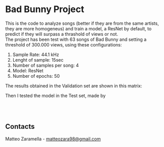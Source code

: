 # Bad Bunny Project

This is the code to analyze songs (better if they are from the same artists, they are more homogeneus) and train a model, a ResNet by default, to predict if they will surpass a thrashold of views or not.
<br>
The project has been test with 63 songs of Bad Bunny and setting a threshold of 300.000 views, using these configurations:
 <ol>
    <li>Sample Rate: 44.1 kHz</li>
    <li>Lenght of sample: 15sec</li>
    <li>Number of samples per song: 4</li>
    <li>Model: ResNet</li>
    <li>Number of epochs: 50</li>
  </ol>

The results obtained in the Validation set are shown in this matrix:

Then I tested the model in the Test set, made by 


<br>
<br>

## Contacts
Matteo Zaramella - matteozara98@gmail.com

<br>
<br>
